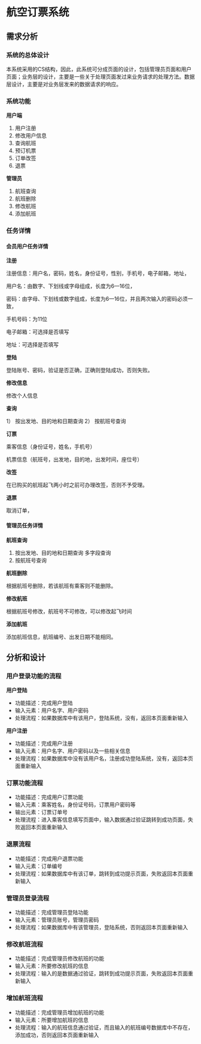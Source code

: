 # 航空订票系统

## 需求分析
### 系统的总体设计
本系统采用的CS结构，因此，此系统可分成页面的设计，包括管理员页面和用户页面；业务层的设计，主要是一些关于处理页面发过来业务请求的处理方法。数据层设计，主要是对业务层发来的数据请求的响应。
### 系统功能
**用户端**
1. 用户注册
2. 修改用户信息
3. 查询航班
4. 预订机票
5. 订单改签
6. 退票

**管理员**
1. 航班查询
2. 航班删除
3. 修改航班
4. 添加航班

### 任务详情
#### 会员用户任务详情
**注册**

注册信息：用户名，密码，姓名，身份证号，性别，手机号，电子邮箱，地址，

用户名：由数字、下划线或字母组成，长度为6—16位，

密码：由字母、下划线或数字组成，长度为6—16位，并且两次输入的密码必须一致，

手机号码：为11位

电子邮箱：可选择是否填写

地址：可选择是否填写

**登陆**

登陆账号、密码，验证是否正确，正确则登陆成功，否则失败。

**修改信息**

修改个人信息

**查询**

1） 按出发地、目的地和日期查询
2） 按航班号查询

**订票**

乘客信息（身份证号，姓名，手机号）

机票信息（航班号，出发地，目的地，出发时间，座位号）

**改签**

在已购买的航班起飞两小时之前可办理改签，否则不予受理。

**退票**

取消订单， 

#### 管理员任务详情
**航班查询**

1. 按出发地、目的地和日期查询 多字段查询
2. 按航班号查询

**航班删除**

根据航班号删除，若该航班有乘客则不能删除。

**修改航班**

根据航班号修改，航班号不可修改，可以修改起飞时间

**添加航班**

添加航班信息，航班编号、出发日期不能相同。

## 分析和设计
### 用户登录功能的流程

**用户登陆**

- 功能描述：完成用户登陆
- 输入元素：用户名字、用户密码
- 处理流程：如果数据库中有该用户，登陆系统，没有，返回本页面重新输入

**用户注册**

- 功能描述：完成用户注册
- 输入元素：用户名字、用户密码以及一些相关信息
- 处理流程：如果数据库中没有该用户名，注册成功登陆系统，没有，返回本页面重新输入

### 订票功能流程
- 功能描述：完成用户订票功能
- 输入元素：乘客姓名，身份证号码，订票用户密码等
- 输出元素：订票订单号
- 处理流程：进入乘客信息填写页面中，输入数据通过验证跳转到成功页面，失败返回本页面重新输入

### 退票流程
- 功能描述：完成用户退票功能
- 输入元素：订单编号
- 处理流程：如果数据库中有该订单，跳转到成功提示页面，失败返回本页面重新输入

### 管理员登录流程
- 功能描述：完成管理员登陆功能
- 输入元素：管理员账号，管理员密码
- 处理流程：如果数据库中有该管理员，登陆系统，否则返回本页面重新输入

### 修改航班流程
- 功能描述：完成管理员修改航班的功能
- 输入元素：所要修改航班的信息
- 处理流程：输入的是数据通过验证，跳转到成功提示页面，失败返回本页面重新输入

### 增加航班流程
- 功能描述：完成管理员增加航班的功能 
- 输入元素：所要增加航班的信息
- 处理流程：输入的航班信息通过验证，而且输入的航班编号数据库中不存在，添加成功，否则返回本页面重新输入





